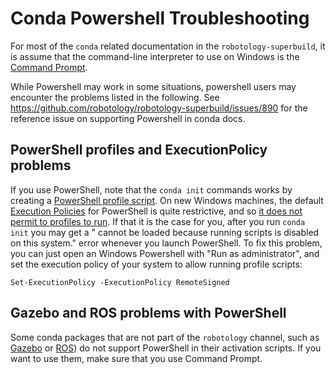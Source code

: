 # Conda Powershell Troubleshooting

For most of the `conda` related documentation in the `robotology-superbuild`, it is assume that the command-line interpreter to use on Windows is the [Command Prompt](https://en.wikipedia.org/wiki/Cmd.exe).

While Powershell may work in some situations, powershell users may encounter the problems listed in the following. See https://github.com/robotology/robotology-superbuild/issues/890 for the reference issue on supporting Powershell in conda docs.

## PowerShell profiles and ExecutionPolicy problems
If you use PowerShell, note that the `conda init` commands works by creating a [PowerShell profile script](https://docs.microsoft.com/en-us/powershell/module/microsoft.powershell.core/about/about_profiles). On new Windows machines, the default [Execution Policies](https://docs.microsoft.com/en-us/powershell/module/microsoft.powershell.core/about/about_execution_policies) for PowerShell is quite restrictive, and so [it does not permit to profiles to run](https://docs.microsoft.com/en-us/powershell/module/microsoft.powershell.core/about/about_profiles?view=powershell-7.1#profiles-and-execution-policy). If that it is the case for you, after you run `conda init` you may get a "<ProfileFilePath> cannot be loaded because running scripts is disabled on this system." error whenever you launch PowerShell. To fix this problem, you can just open an Windows Powershell with "Run as administrator", and set the execution policy of your system to allow running profile scripts:
~~~
Set-ExecutionPolicy -ExecutionPolicy RemoteSigned
~~~

## Gazebo and ROS problems with PowerShell

Some conda packages that are not part of the `robotology`  channel, such as [Gazebo](https://github.com/conda-forge/gazebo-feedstock/issues/42) or [ROS](https://github.com/RoboStack/ros-noetic/issues/21)) do not support PowerShell in their activation scripts. If you want to use them, make sure that you use Command Prompt.

